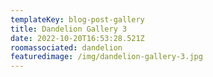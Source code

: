 ```yaml
---
templateKey: blog-post-gallery
title: Dandelion Gallery 3
date: 2022-10-20T16:53:28.521Z
roomassociated: dandelion
featuredimage: /img/dandelion-gallery-3.jpg
---
```

